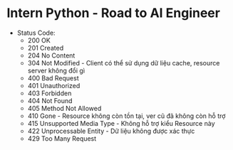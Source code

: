 # Intern Python - Road to AI Engineer
- Status Code:
    + 200 OK
    + 201 Created
    + 204 No Content
    + 304 Not Modified - Client có thể sử dụng dữ liệu cache, resource server không đổi gì
    + 400 Bad Request
    + 401 Unauthorized
    + 403 Forbidden
    + 404 Not Found
    + 405 Method Not Allowed
    + 410 Gone - Resource không còn tồn tại, ver cũ đã không còn hỗ trợ
    + 415 Unsupported Media Type - Không hỗ trợ kiểu Resource này
    + 422 Unprocessable Entity - Dữ liệu không được xác thực
    + 429 Too Many Request
